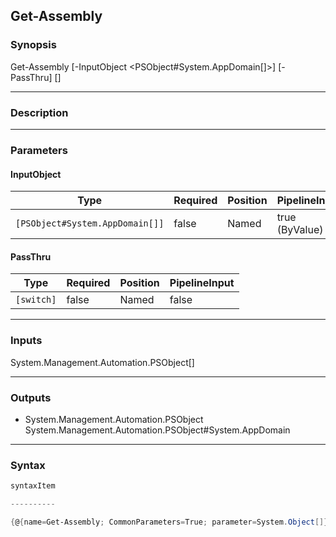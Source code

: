 Get-Assembly
------------

### Synopsis

Get-Assembly [-InputObject <PSObject#System.AppDomain[]>] [-PassThru] [<CommonParameters>]

---

### Description

---

### Parameters
#### **InputObject**

|Type                           |Required|Position|PipelineInput |
|-------------------------------|--------|--------|--------------|
|`[PSObject#System.AppDomain[]]`|false   |Named   |true (ByValue)|

#### **PassThru**

|Type      |Required|Position|PipelineInput|
|----------|--------|--------|-------------|
|`[switch]`|false   |Named   |false        |

---

### Inputs
System.Management.Automation.PSObject[]

---

### Outputs
* System.Management.Automation.PSObject
System.Management.Automation.PSObject#System.AppDomain

---

### Syntax
```PowerShell
syntaxItem
```
```PowerShell
----------
```
```PowerShell
{@{name=Get-Assembly; CommonParameters=True; parameter=System.Object[]}}
```
